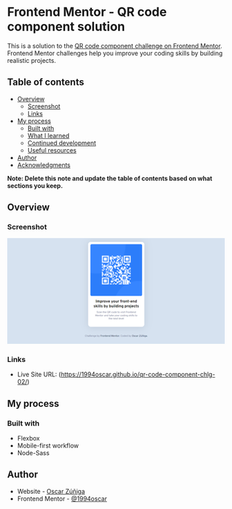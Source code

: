 # Frontend Mentor - QR code component solution
 
This is a solution to the [QR code component challenge on Frontend Mentor](https://www.frontendmentor.io/challenges/qr-code-component-iux_sIO_H). Frontend Mentor challenges help you improve your coding skills by building realistic projects.
 
## Table of contents
 
- [Overview](#overview)
  - [Screenshot](#screenshot)
  - [Links](#links)
- [My process](#my-process)
  - [Built with](#built-with)
  - [What I learned](#what-i-learned)
  - [Continued development](#continued-development)
  - [Useful resources](#useful-resources)
- [Author](#author)
- [Acknowledgments](#acknowledgments)
 
**Note: Delete this note and update the table of contents based on what sections you keep.**
 
## Overview
 
### Screenshot
 
![](./design/screenshot-solution.png)
 
### Links
- Live Site URL: (https://1994oscar.github.io/qr-code-component-chlg-02/)
 
## My process
 
### Built with
- Flexbox
- Mobile-first workflow
- Node-Sass 
 
 
## Author
 
- Website - [Oscar Zúñiga](https://www.xn--oscarziga-q6a2h.com/)
- Frontend Mentor - [@1994oscar](https://www.frontendmentor.io/profile/1994oscar)

